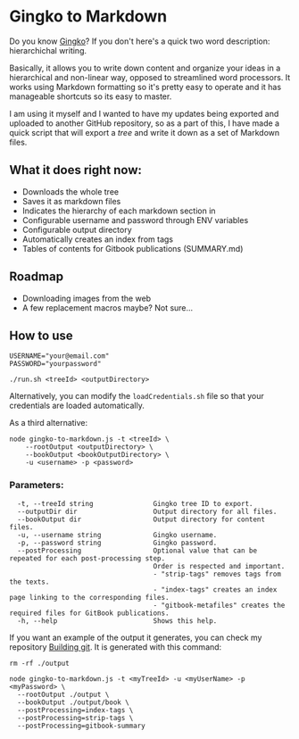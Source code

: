 # Gingko to Markdown

Do you know [Gingko](https://gingkoapp.com/)? If you don't here's a quick two word description: hierarchichal writing.

Basically, it allows you to write down content and organize your ideas in a hierarchical and non-linear way, opposed to streamlined word processors. It works using Markdown formatting so it's pretty easy to operate and it has manageable shortcuts so its easy to master.

I am using it myself and I wanted to have my updates being exported and uploaded to another GitHub repository, so as a part of this, I have made a quick script that will export a _tree_ and write it down as a set of Markdown files.

## What it does right now:

- Downloads the whole tree
- Saves it as markdown files
- Indicates the hierarchy of each markdown section in 
- Configurable username and password through ENV variables
- Configurable output directory
- Automatically creates an index from tags
- Tables of contents for Gitbook publications (SUMMARY.md)

## Roadmap

- Downloading images from the web
- A few replacement macros maybe? Not sure...

## How to use

```console
USERNAME="your@email.com"
PASSWORD="yourpassword"

./run.sh <treeId> <outputDirectory>
```

Alternatively, you can modify the `loadCredentials.sh` file so that your credentials are loaded automatically.

As a third alternative:

```console
node gingko-to-markdown.js -t <treeId> \
    --rootOutput <outputDirectory> \
    --bookOutput <bookOutputDirectory> \
    -u <username> -p <password>
```

### Parameters:

```console
  -t, --treeId string               Gingko tree ID to export.
  --outputDir dir                   Output directory for all files.
  --bookOutput dir                  Output directory for content files.
  -u, --username string             Gingko username.
  -p, --password string             Gingko password.
  --postProcessing                  Optional value that can be repeated for each post-processing step.
                                    Order is respected and important.
                                    - "strip-tags" removes tags from the texts.
                                    - "index-tags" creates an index page linking to the corresponding files.
                                    - "gitbook-metafiles" creates the required files for GitBook publications.
  -h, --help                        Shows this help.
```

If you want an example of the output it generates, you can check my repository [Building git](https://github.com/AlphaGit/building-git). It is generated with this command:

```console
rm -rf ./output

node gingko-to-markdown.js -t <myTreeId> -u <myUserName> -p <myPassword> \
  --rootOutput ./output \
  --bookOutput ./output/book \
  --postProcessing=index-tags \
  --postProcessing=strip-tags \
  --postProcessing=gitbook-summary
```